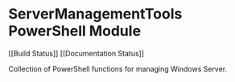 # ServerManagementTools PowerShell Module

[[Build Status]]
[[Documentation Status]]

Collection of PowerShell functions for managing Windows Server.
